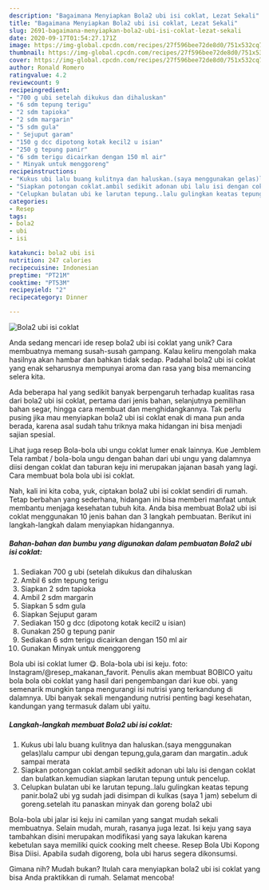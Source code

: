 ```yaml
---
description: "Bagaimana Menyiapkan Bola2 ubi isi coklat, Lezat Sekali"
title: "Bagaimana Menyiapkan Bola2 ubi isi coklat, Lezat Sekali"
slug: 2691-bagaimana-menyiapkan-bola2-ubi-isi-coklat-lezat-sekali
date: 2020-09-17T01:54:27.171Z
image: https://img-global.cpcdn.com/recipes/27f596bee72de8d0/751x532cq70/bola2-ubi-isi-coklat-foto-resep-utama.jpg
thumbnail: https://img-global.cpcdn.com/recipes/27f596bee72de8d0/751x532cq70/bola2-ubi-isi-coklat-foto-resep-utama.jpg
cover: https://img-global.cpcdn.com/recipes/27f596bee72de8d0/751x532cq70/bola2-ubi-isi-coklat-foto-resep-utama.jpg
author: Ronald Romero
ratingvalue: 4.2
reviewcount: 9
recipeingredient:
- "700 g ubi setelah dikukus dan dihaluskan"
- "6 sdm tepung terigu"
- "2 sdm tapioka"
- "2 sdm margarin"
- "5 sdm gula"
- " Sejuput garam"
- "150 g dcc dipotong kotak kecil2 u isian"
- "250 g tepung panir"
- "6 sdm terigu dicairkan dengan 150 ml air"
- " Minyak untuk menggoreng"
recipeinstructions:
- "Kukus ubi lalu buang kulitnya dan haluskan.(saya menggunakan gelas)lalu campur ubi dengan tepung,gula,garam dan margatin..aduk sampai merata"
- "Siapkan potongan coklat.ambil sedikit adonan ubi lalu isi dengan coklat dan bulatkan.kemudian siapkan larutan tepung untuk pencelup."
- "Celupkan bulatan ubi ke larutan tepung..lalu gulingkan keatas tepung panir.bola2 ubi yg sudah jadi disimpan di kulkas (saya 1 jam) sebelum di goreng.setelah itu panaskan minyak dan goreng bola2 ubi"
categories:
- Resep
tags:
- bola2
- ubi
- isi

katakunci: bola2 ubi isi 
nutrition: 247 calories
recipecuisine: Indonesian
preptime: "PT21M"
cooktime: "PT53M"
recipeyield: "2"
recipecategory: Dinner

---
```



![Bola2 ubi isi coklat](https://img-global.cpcdn.com/recipes/27f596bee72de8d0/751x532cq70/bola2-ubi-isi-coklat-foto-resep-utama.jpg)

Anda sedang mencari ide resep bola2 ubi isi coklat yang unik? Cara membuatnya memang susah-susah gampang. Kalau keliru mengolah maka hasilnya akan hambar dan bahkan tidak sedap. Padahal bola2 ubi isi coklat yang enak seharusnya mempunyai aroma dan rasa yang bisa memancing selera kita.

Ada beberapa hal yang sedikit banyak berpengaruh terhadap kualitas rasa dari bola2 ubi isi coklat, pertama dari jenis bahan, selanjutnya pemilihan bahan segar, hingga cara membuat dan menghidangkannya. Tak perlu pusing jika mau menyiapkan bola2 ubi isi coklat enak di mana pun anda berada, karena asal sudah tahu triknya maka hidangan ini bisa menjadi sajian spesial.

Lihat juga resep Bola-bola ubi ungu coklat lumer enak lainnya. Kue Jemblem Tela rambat / bola-bola ungu dengan bahan dari ubi ungu yang dalamnya diisi dengan coklat dan taburan keju ini merupakan jajanan basah yang lagi. Cara membuat bola bola ubi isi coklat.


Nah, kali ini kita coba, yuk, ciptakan bola2 ubi isi coklat sendiri di rumah. Tetap berbahan yang sederhana, hidangan ini bisa memberi manfaat untuk membantu menjaga kesehatan tubuh kita. Anda bisa membuat Bola2 ubi isi coklat menggunakan 10 jenis bahan dan 3 langkah pembuatan. Berikut ini langkah-langkah dalam menyiapkan hidangannya.

<!--inarticleads1-->

##### Bahan-bahan dan bumbu yang digunakan dalam pembuatan Bola2 ubi isi coklat:

1. Sediakan 700 g ubi (setelah dikukus dan dihaluskan
1. Ambil 6 sdm tepung terigu
1. Siapkan 2 sdm tapioka
1. Ambil 2 sdm margarin
1. Siapkan 5 sdm gula
1. Siapkan  Sejuput garam
1. Sediakan 150 g dcc (dipotong kotak kecil2 u isian)
1. Gunakan 250 g tepung panir
1. Sediakan 6 sdm terigu dicairkan dengan 150 ml air
1. Gunakan  Minyak untuk menggoreng


Bola ubi isi coklat lumer 😋. Bola-bola ubi isi keju. foto: Instagram/@resep_makanan_favorit. Penulis akan membuat BOBICO yaitu bola bola obi coklat yang hasil dari pengembangan dari kue obi. yang semenarik mungkin tanpa mengurangi isi nutrisi yang terkandung di dalamnya. Ubi banyak sekali mengandung nutrisi penting bagi kesehatan, kandungan yang termasuk dalam ubi yaitu. 

<!--inarticleads2-->

##### Langkah-langkah membuat Bola2 ubi isi coklat:

1. Kukus ubi lalu buang kulitnya dan haluskan.(saya menggunakan gelas)lalu campur ubi dengan tepung,gula,garam dan margatin..aduk sampai merata
1. Siapkan potongan coklat.ambil sedikit adonan ubi lalu isi dengan coklat dan bulatkan.kemudian siapkan larutan tepung untuk pencelup.
1. Celupkan bulatan ubi ke larutan tepung..lalu gulingkan keatas tepung panir.bola2 ubi yg sudah jadi disimpan di kulkas (saya 1 jam) sebelum di goreng.setelah itu panaskan minyak dan goreng bola2 ubi


Bola-bola ubi jalar isi keju ini camilan yang sangat mudah sekali membuatnya. Selain mudah, murah, rasanya juga lezat. Isi keju yang saya tambahkan disini merupakan modifikasi yang saya lakukan karena kebetulan saya memiliki quick cooking melt cheese. Resep Bola Ubi Kopong Bisa Diisi. Apabila sudah digoreng, bola ubi harus segera dikonsumsi. 

Gimana nih? Mudah bukan? Itulah cara menyiapkan bola2 ubi isi coklat yang bisa Anda praktikkan di rumah. Selamat mencoba!
